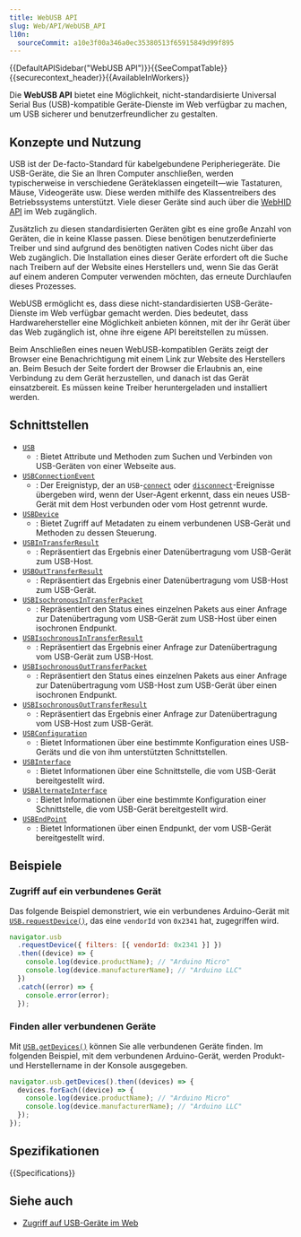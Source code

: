 ```yaml
---
title: WebUSB API
slug: Web/API/WebUSB_API
l10n:
  sourceCommit: a10e3f00a346a0ec35380513f65915849d99f895
---
```


{{DefaultAPISidebar("WebUSB API")}}{{SeeCompatTable}}{{securecontext_header}}{{AvailableInWorkers}}

Die **WebUSB API** bietet eine Möglichkeit, nicht-standardisierte Universal Serial Bus (USB)-kompatible Geräte-Dienste im Web verfügbar zu machen, um USB sicherer und benutzerfreundlicher zu gestalten.

## Konzepte und Nutzung

USB ist der De-facto-Standard für kabelgebundene Peripheriegeräte. Die USB-Geräte, die Sie an Ihren Computer anschließen, werden typischerweise in verschiedene Geräteklassen eingeteilt—wie Tastaturen, Mäuse, Videogeräte usw. Diese werden mithilfe des Klassentreibers des Betriebssystems unterstützt. Viele dieser Geräte sind auch über die [WebHID API](/de/docs/Web/API/WebHID_API) im Web zugänglich.

Zusätzlich zu diesen standardisierten Geräten gibt es eine große Anzahl von Geräten, die in keine Klasse passen. Diese benötigen benutzerdefinierte Treiber und sind aufgrund des benötigten nativen Codes nicht über das Web zugänglich. Die Installation eines dieser Geräte erfordert oft die Suche nach Treibern auf der Website eines Herstellers und, wenn Sie das Gerät auf einem anderen Computer verwenden möchten, das erneute Durchlaufen dieses Prozesses.

WebUSB ermöglicht es, dass diese nicht-standardisierten USB-Geräte-Dienste im Web verfügbar gemacht werden. Dies bedeutet, dass Hardwarehersteller eine Möglichkeit anbieten können, mit der ihr Gerät über das Web zugänglich ist, ohne ihre eigene API bereitstellen zu müssen.

Beim Anschließen eines neuen WebUSB-kompatiblen Geräts zeigt der Browser eine Benachrichtigung mit einem Link zur Website des Herstellers an. Beim Besuch der Seite fordert der Browser die Erlaubnis an, eine Verbindung zu dem Gerät herzustellen, und danach ist das Gerät einsatzbereit. Es müssen keine Treiber heruntergeladen und installiert werden.

## Schnittstellen

- [`USB`](/de/docs/Web/API/USB)
  - : Bietet Attribute und Methoden zum Suchen und Verbinden von USB-Geräten von einer Webseite aus.
- [`USBConnectionEvent`](/de/docs/Web/API/USBConnectionEvent)
  - : Der Ereignistyp, der an `USB`-[`connect`](/de/docs/Web/API/USB/connect_event) oder [`disconnect`](/de/docs/Web/API/USB/disconnect_event)-Ereignisse übergeben wird, wenn der User-Agent erkennt, dass ein neues USB-Gerät mit dem Host verbunden oder vom Host getrennt wurde.
- [`USBDevice`](/de/docs/Web/API/USBDevice)
  - : Bietet Zugriff auf Metadaten zu einem verbundenen USB-Gerät und Methoden zu dessen Steuerung.
- [`USBInTransferResult`](/de/docs/Web/API/USBInTransferResult)
  - : Repräsentiert das Ergebnis einer Datenübertragung vom USB-Gerät zum USB-Host.
- [`USBOutTransferResult`](/de/docs/Web/API/USBOutTransferResult)
  - : Repräsentiert das Ergebnis einer Datenübertragung vom USB-Host zum USB-Gerät.
- [`USBIsochronousInTransferPacket`](/de/docs/Web/API/USBIsochronousInTransferPacket)
  - : Repräsentiert den Status eines einzelnen Pakets aus einer Anfrage zur Datenübertragung vom USB-Gerät zum USB-Host über einen isochronen Endpunkt.
- [`USBIsochronousInTransferResult`](/de/docs/Web/API/USBIsochronousInTransferResult)
  - : Repräsentiert das Ergebnis einer Anfrage zur Datenübertragung vom USB-Gerät zum USB-Host.
- [`USBIsochronousOutTransferPacket`](/de/docs/Web/API/USBIsochronousOutTransferPacket)
  - : Repräsentiert den Status eines einzelnen Pakets aus einer Anfrage zur Datenübertragung vom USB-Host zum USB-Gerät über einen isochronen Endpunkt.
- [`USBIsochronousOutTransferResult`](/de/docs/Web/API/USBIsochronousOutTransferResult)
  - : Repräsentiert das Ergebnis einer Anfrage zur Datenübertragung vom USB-Host zum USB-Gerät.
- [`USBConfiguration`](/de/docs/Web/API/USBConfiguration)
  - : Bietet Informationen über eine bestimmte Konfiguration eines USB-Geräts und die von ihm unterstützten Schnittstellen.
- [`USBInterface`](/de/docs/Web/API/USBInterface)
  - : Bietet Informationen über eine Schnittstelle, die vom USB-Gerät bereitgestellt wird.
- [`USBAlternateInterface`](/de/docs/Web/API/USBAlternateInterface)
  - : Bietet Informationen über eine bestimmte Konfiguration einer Schnittstelle, die vom USB-Gerät bereitgestellt wird.
- [`USBEndPoint`](/de/docs/Web/API/USBEndpoint)
  - : Bietet Informationen über einen Endpunkt, der vom USB-Gerät bereitgestellt wird.

## Beispiele

### Zugriff auf ein verbundenes Gerät

Das folgende Beispiel demonstriert, wie ein verbundenes Arduino-Gerät mit [`USB.requestDevice()`](/de/docs/Web/API/USB/requestDevice), das eine `vendorId` von `0x2341` hat, zugegriffen wird.

```js
navigator.usb
  .requestDevice({ filters: [{ vendorId: 0x2341 }] })
  .then((device) => {
    console.log(device.productName); // "Arduino Micro"
    console.log(device.manufacturerName); // "Arduino LLC"
  })
  .catch((error) => {
    console.error(error);
  });
```

### Finden aller verbundenen Geräte

Mit [`USB.getDevices()`](/de/docs/Web/API/USB/getDevices) können Sie alle verbundenen Geräte finden. Im folgenden Beispiel, mit dem verbundenen Arduino-Gerät, werden Produkt- und Herstellername in der Konsole ausgegeben.

```js
navigator.usb.getDevices().then((devices) => {
  devices.forEach((device) => {
    console.log(device.productName); // "Arduino Micro"
    console.log(device.manufacturerName); // "Arduino LLC"
  });
});
```

## Spezifikationen

{{Specifications}}

## Siehe auch

- [Zugriff auf USB-Geräte im Web](https://developer.chrome.com/docs/capabilities/usb)
